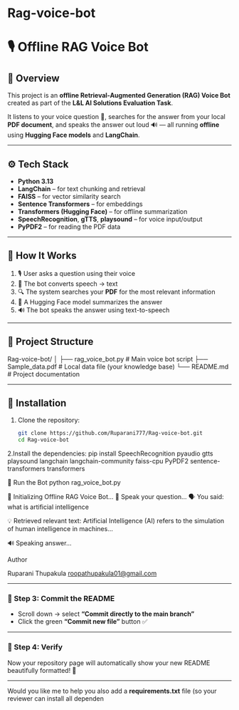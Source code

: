 # Rag-voice-bot
# 🎙️ Offline RAG Voice Bot

## 🧠 Overview
This project is an **offline Retrieval-Augmented Generation (RAG) Voice Bot** created as part of the **L&L AI Solutions Evaluation Task**.

It listens to your voice question 🎤, searches for the answer from your local **PDF document**, and speaks the answer out loud 🔊 — all running **offline** using **Hugging Face models** and **LangChain**.

---

## ⚙️ Tech Stack
- **Python 3.13**
- **LangChain** – for text chunking and retrieval
- **FAISS** – for vector similarity search
- **Sentence Transformers** – for embeddings
- **Transformers (Hugging Face)** – for offline summarization
- **SpeechRecognition**, **gTTS**, **playsound** – for voice input/output
- **PyPDF2** – for reading the PDF data

---

## 🧩 How It Works
1. 🎙️ User asks a question using their voice  
2. 📝 The bot converts speech → text  
3. 🔍 The system searches your **PDF** for the most relevant information  
4. 🧠 A Hugging Face model summarizes the answer  
5. 🔊 The bot speaks the answer using text-to-speech  

---

## 📁 Project Structure

Rag-voice-bot/
│
├── rag_voice_bot.py # Main voice bot script
├── Sample_data.pdf # Local data file (your knowledge base)
└── README.md # Project documentation

---

## 🧰 Installation

1. Clone the repository:
   ```bash
   git clone https://github.com/Ruparani777/Rag-voice-bot.git
   cd Rag-voice-bot


2.Install the dependencies:
pip install SpeechRecognition pyaudio gtts playsound langchain langchain-community faiss-cpu PyPDF2 sentence-transformers transformers


🚀 Run the Bot
python rag_voice_bot.py

🤖 Initializing Offline RAG Voice Bot...
🎤 Speak your question...
🗣️ You said: what is artificial intelligence

💡 Retrieved relevant text:
Artificial Intelligence (AI) refers to the simulation of human intelligence in machines...

🔊 Speaking answer...


Author

Ruparani Thupakula
roopathupakula01@gmail.com


---

### 🧩 Step 3: Commit the README
- Scroll down → select **“Commit directly to the main branch”**
- Click the green **“Commit new file”** button ✅

---

### 🧩 Step 4: Verify
Now your repository page will automatically show your new README beautifully formatted! 🎉  

---

Would you like me to help you also add a **requirements.txt** file (so your reviewer can install all dependen
